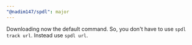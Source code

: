 ```yaml
---
"@nadim147/spdl": major
---
```


Downloading now the default command. So, you don't have to use `spdl track url`. Instead use `spdl url`.
